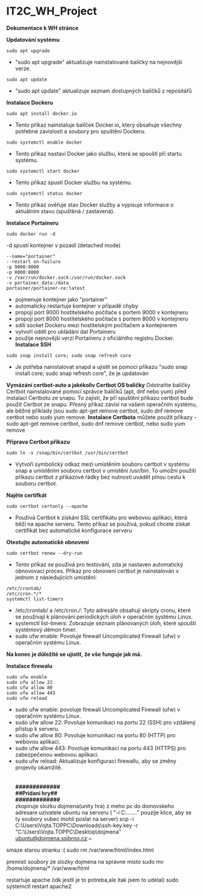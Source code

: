 # IT2C_WH_Project
**Dokumentace k WH stránce**

**Updatování systému**
````console
sudo apt upgrade 
````
- "sudo apt upgrade" aktualizuje nainstalované balíčky na nejnovější verze.
````console
sudo apt update
````
- "sudo apt update" aktualizuje seznam dostupných balíčků z repositářů

**Instalace Dockeru**
````console
sudo apt install docker.io
````
- Tento příkaz nainstaluje balíček Docker.io, který obsahuje všechny potřebné závislosti a soubory pro spuštění Dockeru.
````console
sudo systemctl enable docker
````
- Tento příkaz nastaví Docker jako službu, která se spouští při startu systému.
````console
sudo systemctl start docker
````
- Tento příkaz spustí Docker službu na systému.
````console
sudo systemctl status docker 
````
- Tento příkaz ověřuje stav Docker služby a vypisuje informace o aktuálním stavu (spuštěná / zastavená).

**Instalace Portaineru** 
````console
sudo docker run -d
````
-d spustí kontejner v pozadí (detached mode)
````console
--name="portainer"
--restart on-failure
-p 9000:9000
-p 8000:8000
-v /var/run/docker.sock:/var/run/docker.sock
-v portainer_data:/data
portainer/portainer-ce:latest
````
- pojmenuje kontejner jako "portainer"
- automaticky restartuje kontejner v případě chyby
- propojí port 9000 hostitelského počítače s portem 9000 v kontejneru
- propojí port 8000 hostitelského počítače s portem 8000 v kontejneru
- sdílí socket Dockeru mezi hostitelským počítačem a kontejnerem
- vytvoří oddíl pro ukládání dat Portaineru
- použije nejnovější verzi Portaineru z oficiálního registru Docker.
**Instalace SSH**
````console
sudo snap install core; sudo snap refresh core
````
- Je potřeba nainstalovat snapd a ujistit se pomocí příkazu "sudo snap install core; sudo snap refresh core", že je updatován

**Vymázání certbot-auto a jakékoliv Certbot OS balíčky**
Odstraňte balíčky Certbot nainstalované pomocí správce balíčků (apt, dnf nebo yum) před instalací Certbotu ze snapu. To zajistí, že při spuštění příkazu certbot bude použit Certbot ze snapu. Přesný příkaz závisí na vašem operačním systému, ale běžné příklady jsou sudo apt-get remove certbot, sudo dnf remove certbot nebo sudo yum remove.
**Instalace Certbota**
můžete použít příkazy - sudo apt-get remove certbot, sudo dnf remove certbot, nebo sudo yum remove

**Příprava Certbot příkazu**
````console
sudo ln -s /snap/bin/certbot /usr/bin/certbot
````
- Vytvoří symbolický odkaz mezi umístěním souboru certbot v systému snap a umístěním souboru certbot v umístění /usr/bin. To umožní použití příkazu certbot z příkazové řádky bez nutnosti uvádět plnou cestu k souboru certbot.

**Najěte certifkát**
````console
sudo certbot certonly --apache
````
- Používá Certbot k získání SSL certifikátu pro webovou aplikaci, která běží na apache serveru. Tento příkaz se používá, pokud chcete získat certifikát bez automatické konfigurace serveru

**Otestujte automatické obnovení**
````console
sudo certbot renew --dry-run
````
- Tento příkaz se používá pro testování, zda je nastaven automatický obnovovací proces.
Příkaz pro obnovení certbot je nainstalován v jednom z následujících umístění:
````console
/etc/crontab/
/etc/cron.*/*
systemctl list-timers
````
- /etc/crontab/ a /etc/cron.*/*: Tyto adresáře obsahují skripty cronu, které se používají k plánování periodických úloh v operačním systému Linux.
- systemctl list-timers: Zobrazuje seznam plánovaných úloh, které spouští systémový démon timer.
- sudo ufw enable: Povoluje firewall Uncomplicated Firewall (ufw) v operačním systému Linux.

**Na konec je důležité se ujistit, že vše funguje jak má.** 

**Instalace firewalu**
````console
sudo ufw enable
sudo ufw allow 22
sudo ufw allow 80
sudo ufw allow 443
sudo ufw reload
````
- sudo ufw enable: povoluje firewall Uncomplicated Firewall (ufw) v operačním systému Linux.
- sudo ufw allow 22: Povoluje komunikaci na portu 22 (SSH) pro vzdálený přístup k serveru.
- sudo ufw allow 80: Povoluje komunikaci na portu 80 (HTTP) pro webovou aplikaci.
- sudo ufw allow 443: Povoluje komunikaci na portu 443 (HTTPS) pro zabezpečenou webovou aplikaci.
- sudo ufw reload: Aktualizuje konfiguraci firewallu, aby se změny projevily okamžitě.\
\
\
**#############\
  ##Pridani hry##\
  #############**\
  zkopiruje slozku dojmena(unity hra) z meho pc do domovskeho adresare uzivatele ubuntu na serveru ( "-i C:......." pouzije klice, aby se ty soubory vubec mohli poslat na server)
scp -i C:\Users\Vojta.TOPPC\Downloads\ssh-key.key -r "C:\Users\Vojta.TOPPC\Desktop\dojmena" ubuntu@dojmena.ssibrno.cz:~

smaze starou stranku :(
sudo rm /var/www/html/index.html

premisti soubory ze slozky dojmena na spravne misto
sudo mv /home/dojmena/* /var/www/html

restartuje apache (idk jestli je to potreba,ale itak jsem to udelal)
sudo systemctl restart apache2
